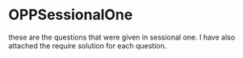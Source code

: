 # OPPSessionalOne
these are the questions that were given in sessional one. I have also attached the require solution for each question.
